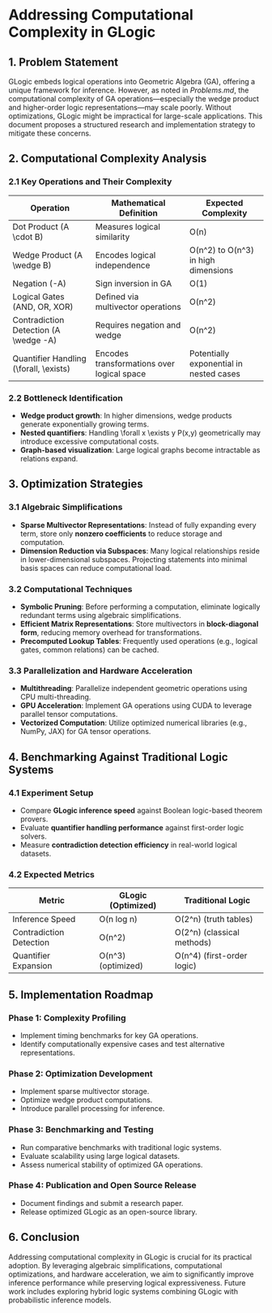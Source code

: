 # Addressing Computational Complexity in GLogic

## 1. Problem Statement
GLogic embeds logical operations into Geometric Algebra (GA), offering a unique framework for inference. However, as noted in *Problems.md*, the computational complexity of GA operations—especially the wedge product and higher-order logic representations—may scale poorly. Without optimizations, GLogic might be impractical for large-scale applications. This document proposes a structured research and implementation strategy to mitigate these concerns.

## 2. Computational Complexity Analysis
### 2.1 Key Operations and Their Complexity
| Operation | Mathematical Definition | Expected Complexity |
|-----------|------------------------|----------------------|
| Dot Product (A \cdot B) | Measures logical similarity | O(n) |
| Wedge Product (A \wedge B) | Encodes logical independence | O(n^2) to O(n^3) in high dimensions |
| Negation (-A) | Sign inversion in GA | O(1) |
| Logical Gates (AND, OR, XOR) | Defined via multivector operations | O(n^2) |
| Contradiction Detection (A \wedge -A) | Requires negation and wedge | O(n^2) |
| Quantifier Handling (\forall, \exists) | Encodes transformations over logical space | Potentially exponential in nested cases |

### 2.2 Bottleneck Identification
- **Wedge product growth**: In higher dimensions, wedge products generate exponentially growing terms.
- **Nested quantifiers**: Handling \forall x \exists y P(x,y) geometrically may introduce excessive computational costs.
- **Graph-based visualization**: Large logical graphs become intractable as relations expand.

## 3. Optimization Strategies
### 3.1 Algebraic Simplifications
- **Sparse Multivector Representations**: Instead of fully expanding every term, store only **nonzero coefficients** to reduce storage and computation.
- **Dimension Reduction via Subspaces**: Many logical relationships reside in lower-dimensional subspaces. Projecting statements into minimal basis spaces can reduce computational load.

### 3.2 Computational Techniques
- **Symbolic Pruning**: Before performing a computation, eliminate logically redundant terms using algebraic simplifications.
- **Efficient Matrix Representations**: Store multivectors in **block-diagonal form**, reducing memory overhead for transformations.
- **Precomputed Lookup Tables**: Frequently used operations (e.g., logical gates, common relations) can be cached.

### 3.3 Parallelization and Hardware Acceleration
- **Multithreading**: Parallelize independent geometric operations using CPU multi-threading.
- **GPU Acceleration**: Implement GA operations using CUDA to leverage parallel tensor computations.
- **Vectorized Computation**: Utilize optimized numerical libraries (e.g., NumPy, JAX) for GA tensor operations.

## 4. Benchmarking Against Traditional Logic Systems
### 4.1 Experiment Setup
- Compare **GLogic inference speed** against Boolean logic-based theorem provers.
- Evaluate **quantifier handling performance** against first-order logic solvers.
- Measure **contradiction detection efficiency** in real-world logical datasets.

### 4.2 Expected Metrics
| Metric | GLogic (Optimized) | Traditional Logic |
|--------|-----------------|------------------|
| Inference Speed | O(n log n) | O(2^n) (truth tables) |
| Contradiction Detection | O(n^2) | O(2^n) (classical methods) |
| Quantifier Expansion | O(n^3) (optimized) | O(n^4) (first-order logic) |

## 5. Implementation Roadmap
### Phase 1: Complexity Profiling
- Implement timing benchmarks for key GA operations.
- Identify computationally expensive cases and test alternative representations.

### Phase 2: Optimization Development
- Implement sparse multivector storage.
- Optimize wedge product computations.
- Introduce parallel processing for inference.

### Phase 3: Benchmarking and Testing
- Run comparative benchmarks with traditional logic systems.
- Evaluate scalability using large logical datasets.
- Assess numerical stability of optimized GA operations.

### Phase 4: Publication and Open Source Release
- Document findings and submit a research paper.
- Release optimized GLogic as an open-source library.

## 6. Conclusion
Addressing computational complexity in GLogic is crucial for its practical adoption. By leveraging algebraic simplifications, computational optimizations, and hardware acceleration, we aim to significantly improve inference performance while preserving logical expressiveness. Future work includes exploring hybrid logic systems combining GLogic with probabilistic inference models.

